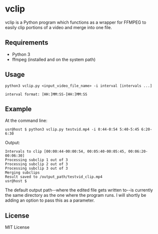 
vclip
=======

vclip is a Python program which functions as a wrapper for FFMPEG to easily clip portions of a video and merge into one file.

Requirements
------------

+ Python 3
+ ffmpeg (installed and on the system path)


Usage
-----

	python3 vclip.py <input_video_file_name> -i interval [intervals ...]

	interval format: [HH:]MM:SS-[HH:]MM:SS


Example
-------

At the command line:

	usr@host $ python3 vclip.py testvid.mp4 -i 0:44-0:54 5:40-5:45 6:20-6:30
	
Output:	

	Intervals to clip [00:00:44-00:00:54, 00:05:40-00:05:45, 00:06:20-00:06:30]
	Processing subclip 1 out of 3
	Processing subclip 2 out of 3
	Processing subclip 3 out of 3
	Merging subclips
	Result saved to /output_path/testvid_clip.mp4
	usr@host $


The default output path--where the edited file gets written to--is currently the same directory as the one where the program runs.  I will shortly be adding an option to pass this as a parameter.


License
-------

MIT License

